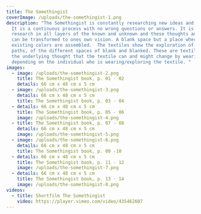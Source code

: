 ```yaml
---
title: The Somethingist
coverImage: /uploads/the-somethingist-1.png
description: "The Somethingist is constantly researching new ideas and thoughts.
  It is a continuous process with no wrong questions or answers. It is a
  research in all layers of the known and unknown and these thoughts and ideas
  can be transformed to ones own vision. A blank space but a place where all
  existing colors are assembled.  The textiles show the exploration of different
  paths, of the different spaces of blank and blanked. These are textiles with
  the underlying thought that the textile can and might change by wearing them,
  depending on the individual who is wearing/exploring the textile. "
images:
  - image: /uploads/the-somethingist-2.png
    title: The Somethingist book, p. 01 - 02
    details: 66 cm x 48 cm x 5 cm
  - image: /uploads/the-somethingist-3.png
    details: 66 cm x 48 cm x 5 cm
    title: The Somethingist book, p. 03 - 04
  - details: 66 cm x 48 cm x 5 cm
    title: The Somethingist book, p. 05 - 06
    image: /uploads/the-somethingist-4.png
  - title: The Somethingist book, p. 07 - 08
    details: 66 cm x 48 cm x 5 cm
    image: /uploads/the-somethingist-5.png
  - image: /uploads/the-somethingist-6.png
    details: 66 cm x 48 cm x 5 cm
    title: The Somethingist book, p. 09 -10
  - details: 66 cm x 48 cm x 5 cm
    title: The Somethingist book, p. 11 - 12
    image: /uploads/the-somethingist-7.png
  - details: 66 cm x 48 cm x 5 cm
    title: The Somethingist book, p. 13 - 14
    image: /uploads/the-somethingist-8.png
videos:
  - title: Shortfilm The Somethingist
    video: https://player.vimeo.com/video/435462607
---
```

